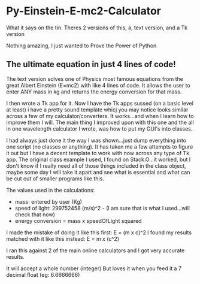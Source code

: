 # Py-Einstein-E-mc2-Calculator
What it says on the tin. Theres 2 versions of this, a, text version, and a Tk version

Nothing amazing, I just wanted to Prove the Power of Python

The ultimate equation in just 4 lines of code!
----------------------------------------------
The text version solves one of Physics most famous equations from the great Albert Einstein (E=mc2) with like 4 lines of code. It allows the user to enter ANY mass in kg and returns the energy conversion for that mass.

I then wrote a Tk app for it. Now I have the Tk apps sussed (on a basic level at least) i have a pretty sound template whicj you may notice looks similar across a few of my calculator/converters. It works...and when I learn how to improve them I will. The main thing I improved upon with this one and the all in one wavelength calculator I wrote, was how to put my GUI's into classes.

I had always just done it the way I was shown...just dump everything into one script (no classes or anything). It has taken me a few attempts to figure it out but I have a decent template to work with now across any type of Tk app. The original class example I used, I found on Stack.O...it worked, but I don't know if I really need all of those things included in the class object, maybe some day I will take it apart and see what is essential and what can be cut out of smaller programs like this. 

The values used in the calculations:

* mass: entered by user (Kg)
* speed of light:  299752458 (m/s)^2 - (I am sure that is what I used...will check that now) 
* energy conversion = mass x speedOfLight squared

I made the mistake of doing it like this first: E = (m x c)^2
I found my results matched with it like this instead: E = m x (c^2)

I ran this against 2 of the main online calculators and I got very accurate results.

It will accept a whole number (integer)
But loves it when you feed it a 7 decimal float (eg: 6.6666666)
